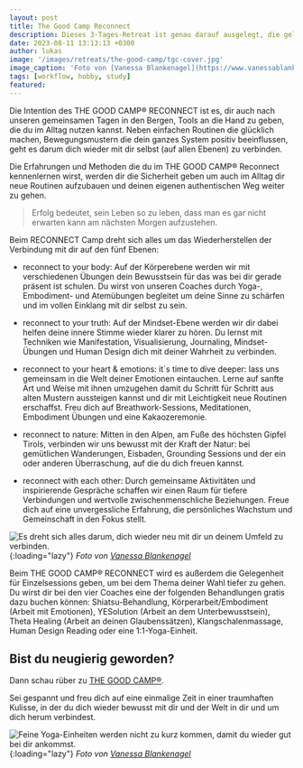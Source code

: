 ```yaml
---
layout: post
title: The Good Camp Reconnect
description: Dieses 3-Tages-Retreat ist genau darauf ausgelegt, die gelungene Balance aus Entspannung und Anspannung (Input, Austausch und Bewegung) zu haben. Du wirst von vier Coaches durch das Wochenende begleitet und es besteht genügend Raum, um auf jeden Einzelnen individuell einzugehen.
date: 2023-08-11 13:13:13 +0300
author: lukas
image: '/images/retreats/the-good-camp/tgc-cover.jpg'
image_caption: 'Foto von [Vanessa Blankenagel](https://www.vanessablankenagel.com/)'
tags: [workflow, hobby, study]
featured:
---
```


Die Intention des THE GOOD CAMP® RECONNECT ist es, dir auch nach unseren gemeinsamen Tagen in den Bergen, Tools an die Hand zu geben, die du im Alltag nutzen kannst. Neben einfachen Routinen die glücklich machen, Bewegungsmustern die dein ganzes System positiv beeinflussen, geht es darum dich wieder mit dir selbst (auf allen Ebenen) zu verbinden. 

Die Erfahrungen und Methoden die du im THE GOOD CAMP® Reconnect kennenlernen wirst, werden dir die Sicherheit geben um auch im Alltag dir neue Routinen aufzubauen und deinen eigenen authentischen Weg weiter zu gehen.

> ​Erfolg bedeutet, sein Leben so zu leben, dass man es gar nicht erwarten kann am nächsten Morgen aufzustehen.

Beim RECONNECT Camp dreht sich alles um das Wiederherstellen der Verbindung mit dir auf den fünf Ebenen:

* reconnect to your body: Auf der Körperebene werden wir mit verschiedenen Übungen dein Bewusstsein für das was bei dir gerade präsent ist schulen. Du wirst von unseren Coaches durch Yoga-, Embodiment- und Atemübungen begleitet um deine Sinne zu schärfen und im vollen Einklang mit dir selbst zu sein.

* reconnect to your truth: Auf der Mindset-Ebene werden wir dir dabei helfen deine innere Stimme wieder klarer zu hören. Du lernst mit Techniken wie Manifestation, Visualisierung, Journaling, Mindset-Übungen und Human Design dich mit deiner Wahrheit zu verbinden.

* reconnect to your heart & emotions: it´s time to dive deeper: lass uns gemeinsam in die Welt deiner Emotionen eintauchen. Lerne auf sanfte Art und Weise mit ihnen umzugehen damit du Schritt für Schritt aus alten Mustern aussteigen kannst und dir mit Leichtigkeit neue Routinen erschaffst. Freu dich auf Breathwork-Sessions, Meditationen, Embodiment Übungen und eine Kakaozeremonie.

* reconnect to nature: Mitten in den Alpen, am Fuße des höchsten Gipfel Tirols, verbinden wir uns bewusst mit der Kraft der Natur: bei gemütlichen Wanderungen, Eisbaden, Grounding Sessions und der ein oder anderen Überraschung, auf die du dich freuen kannst.

* reconnect with each other: Durch gemeinsame Aktivitäten und inspirierende Gespräche schaffen wir einen Raum für tiefere Verbindungen und wertvolle zwischenmenschliche Beziehungen. Freue dich auf eine unvergessliche Erfahrung, die persönliches Wachstum und Gemeinschaft in den Fokus stellt. 

![Es dreht sich alles darum, dich wieder neu mit dir un deinem Umfeld zu verbinden.]({{site.baseurl}}/images/retreats/the-good-camp/tgc-reconnect-to-nature.jpg){:loading="lazy"}
*Foto von [Vanessa Blankenagel](https://unsplash.com/photos/vn59e-3J2oo)*

Beim THE GOOD CAMP® RECONNECT wird es außerdem die Gelegenheit für Einzelsessions geben, um bei dem Thema deiner Wahl tiefer zu gehen. Du wirst dir bei den vier Coaches eine der folgenden Behandlungen gratis dazu buchen können: Shiatsu-Behandlung, Körperarbeit/Embodiment (Arbeit mit Emotionen), YESolution (Arbeit an dem Unterbewusstsein), Theta Healing (Arbeit an deinen Glaubenssätzen), Klangschalenmassage, Human Design Reading oder eine 1:1-Yoga-Einheit.

## Bist du neugierig geworden?

Dann schau rüber zu [THE GOOD CAMP®](https://www.thegoodcamp.net/reconnect-camp.html).

<a href="https://www.thegoodcamp.net/reconnect-camp.html" target="_blank" class="button button--primary"></a>

Sei gespannt und freu dich auf eine einmalige Zeit in einer traumhaften Kulisse, in der du dich wieder bewusst mit dir und der Welt in dir und um dich herum verbindest. 

![Feine Yoga-Einheiten werden nicht zu kurz kommen, damit du wieder gut bei dir ankommst.]({{site.baseurl}}/images/retreats/the-good-camp/tgc-yoga.jpg){:loading="lazy"}
*Foto von [Vanessa Blankenagel](https://unsplash.com/photos/vn59e-3J2oo)*



